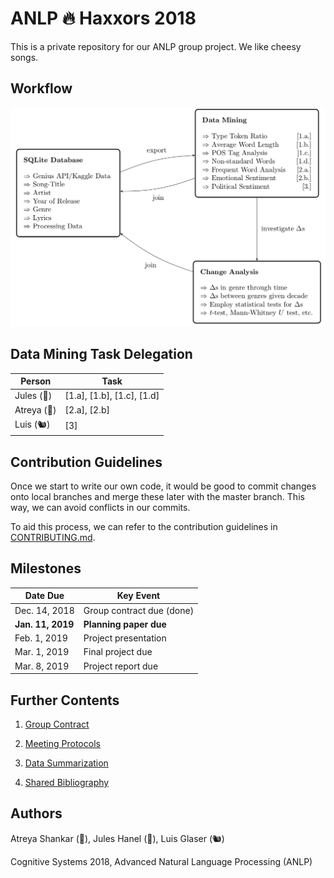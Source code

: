 # ANLP :fire: Haxxors 2018

This is a private repository for our ANLP group project. We like cheesy songs.

## Workflow

<img src = "/docs/img/flowchart.jpg" width = "800">

## Data Mining Task Delegation

| Person | Task |
| ------------- | ------------- |
| Jules (🐍) | [1.a], [1.b], [1.c], [1.d]|
| Atreya (🐌) | [2.a], [2.b]|
| Luis (🐿) | [3]|

## Contribution Guidelines

Once we start to write our own code, it would be good to commit changes onto local branches and merge these later with the master branch. This way, we can avoid conflicts in our commits.

To aid this process, we can refer to the contribution guidelines in [CONTRIBUTING.md](CONTRIBUTING.md).

## Milestones

| Date Due | Key Event |
| ------------- | ------------- |
| Dec. 14, 2018 | Group contract due (done) |
| **Jan. 11, 2019** | **Planning paper due** |
| Feb. 1, 2019 | Project presentation |
| Mar. 1, 2019 | Final project due |
| Mar. 8, 2019 | Project report due |

## Further Contents

1. [Group Contract](docs/group_contract.md)

2. [Meeting Protocols](docs/protocols.md)

3. [Data Summarization](docs/data_summary.md)

4. [Shared Bibliography](docs/bibtex.bib)

## Authors

Atreya Shankar (🐌), Jules Hanel (🐍), Luis Glaser (🐿)

Cognitive Systems 2018, Advanced Natural Language Processing (ANLP)

